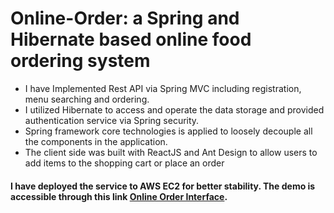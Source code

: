 # Online-Order: a Spring and Hibernate based online food ordering system
* I have Implemented Rest API via Spring MVC including registration, menu searching and ordering.
* I utilized Hibernate to access and operate the data storage and provided authentication service via Spring security.
* Spring framework core technologies is applied to loosely decouple all the components in the application.
* The client side was built with ReactJS and Ant Design to allow users to add items to the shopping cart or place an order
#### I have deployed the service to AWS EC2 for better stability. The demo is accessible through this link <a href="http://54.221.66.15" target="_blank">Online Order Interface</a>.
